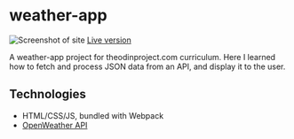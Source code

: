 # weather-app
![Screenshot of site](https://user-images.githubusercontent.com/63538690/115378756-2c653880-a1d1-11eb-814e-47c3f0d17b39.png)
[Live version](https://mc-rawlings.github.io/weather-app/)

A weather-app project for theodinproject.com curriculum. Here I learned how to fetch and process JSON data from an API, and display it to the user. 

## Technologies
- HTML/CSS/JS, bundled with Webpack
- [OpenWeather API](https://mc-rawlings.github.io/weather-app/)
